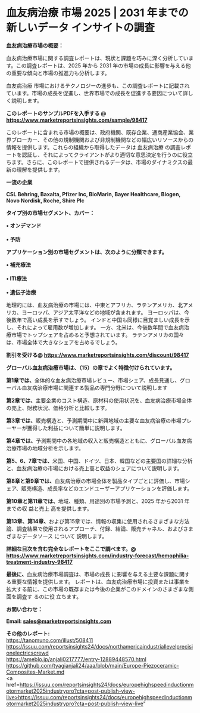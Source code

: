 # 血友病治療 市場 2025 | 2031 年までの新しいデータ インサイトの調査

<strong><b>血友病治療市場の概要：</b></strong>

血友病治療市場に関する調査レポートは、現状と課題を巧みに深く分析しています。この調査レポートは、2025 年から 2031 年の市場の成長に影響を与える他の重要な傾向と市場の推進力も分析します。

血友病治療 市場におけるテクノロジーの進歩も、この調査レポートに記載されています。市場の成長を促進し、世界市場での成長を促進する要因について詳しく説明します。

<strong>このレポートのサンプルPDFを入手する @ <a href=https://www.marketreportsinsights.com/sample/98417>https://www.marketreportsinsights.com/sample/98417</a></strong>

このレポートに含まれる市場の概要は、政府機関、既存企業、通商産業協会、業界ブローカー、その他の規制機関および非規制機関などの幅広いリソースからの情報を提供します。これらの組織から取得したデータは 血友病治療 の調査レポートを認証し、それによってクライアントがより適切な意思決定を行うのに役立ちます。さらに、このレポートで提供されるデータは、市場のダイナミクスの最新の理解を提供します。

<strong>一流の企業</strong>

<strong><b>CSL Behring, Baxalta, Pfizer Inc, BioMarin, Bayer Healthcare, Biogen, Novo Nordisk, Roche, Shire Plc</b></strong>

<strong><b>タイプ別の市場セグメント、カバー：</b></strong>

<strong>• オンデマンド<br><br>• 予防</strong>

<strong><b>アプリケーション別の市場セグメントは、次のように分類できます。</b></strong>

<strong>• 補充療法<br><br>• ITI療法<br><br>• 遺伝子治療</strong>

 地理的には、血友病治療の市場には、中東とアフリカ、ラテンアメリカ、北アメリカ、ヨーロッパ、アジア太平洋などの地域が含まれます。 ヨーロッパは、今後数年で高い成長を示すでしょう。 インドと中国も同様に目覚ましい成長を示し、それによって雇用数が増加します。 一方、北米は、今後数年間で血友病治療市場でトップシェアを占めると予想されています。 ラテンアメリカの国々は、市場全体で大きなシェアを占めるでしょう。

<strong>割引を受ける@ <a href=https://www.marketreportsinsights.com/discount/98417>https://www.marketreportsinsights.com/discount/98417</a></strong>

<strong><b>グローバル血友病治療市場は、（15）の章でよく特徴付けられています。</b></strong>

<strong><b>第</b></strong><strong><b>1章では、</b></strong>全体的な血友病治療市場レビュー、市場シェア、成長見通し、グローバル血友病治療市場に関連する製品の専門分野について説明します

<strong><b>第2章では、</b></strong>主要企業のコスト構造、原材料の使用状況を、血友病治療市場全体の売上、財務状況、価格分析と比較します。

<strong><b>第3章では、</b></strong>販売構造と、予測期間中に新興地域の主要な血友病治療の市場プレーヤーが獲得した利益について簡単に説明します。

<strong><b>第4章では、</b></strong>予測期間中の各地域の収入と販売構造とともに、グローバル血友病治療市場の地域分析を示します。

<strong><b>第5、6、7章では、</b></strong>米国、中国、ドイツ、日本、韓国などの主要国の詳細な分析と、血友病治療の市場における売上高と収益のシェアについて説明します。

<strong><b>第8章と第9章では、</b></strong>血友病治療の市場全体を製品タイプごとに評価し、市場シェア、販売構造、成長率などのエンドユーザーアプリケーションを評価します。

<strong><b>第10章と第11章では、</b></strong>地域、種類、用途別の市場予測と、2025 年から2031 年までの収 益と売上 高を提供します。

<strong><b>第13章、第14章、</b></strong>および第15章では、情報の収集に使用されるさまざまな方法論、調査結果で使用されるアプローチ、付録、結論、販売チャネル、およびさまざまなデータソース について 説明します。

<strong>詳細な目次を含む完全なレポートをここで調べます。@ <a href=https://www.marketreportsinsights.com/industry-forecast/hemophilia-treatment-industry-98417>https://www.marketreportsinsights.com/industry-forecast/hemophilia-treatment-industry-98417</a></strong>

<strong><b>最後に、</b></strong>血友病治療市場調査は、市場の成長 に影響を</a>与える主要な課題に関する重要な情報を提供します。 レポートは、血友病治療市場に投資または事業を拡大する前に、この市場の既存または今後の企業がこのドメインのさまざまな側面を調査す るのに役 立ちます。

<strong><b>お問い合わせ：</b></strong>

<strong>Email: </strong><a href=mailto:sales@marketreportsinsights.com><strong>sales@marketreportsinsights.com</strong></a>

<strong>その他のレポート:</strong>
<br>
<a href=https://tanomuno.com/illust/508411>https://tanomuno.com/illust/508411</a>
<br>
<a href=https://issuu.com/reportsinsights24/docs/northamericaindustriallevelprecisionelectricscrewd>https://issuu.com/reportsinsights24/docs/northamericaindustriallevelprecisionelectricscrewd</a>
<br>
<a href=https://ameblo.jp/anjali0217777/entry-12889448570.html>https://ameblo.jp/anjali0217777/entry-12889448570.html</a>
<br>
<a href=https://github.com/tyagianjali24/aaa/blob/main/Europe-Piezoceramic-Composites-Market.md>https://github.com/tyagianjali24/aaa/blob/main/Europe-Piezoceramic-Composites-Market.md</a>
<br>
<a href=https://issuu.com/reportsinsights24/docs/europehighspeedinductionmotormarket2025industrypro?cta=post-publish-view-live>https://issuu.com/reportsinsights24/docs/europehighspeedinductionmotormarket2025industrypro?cta=post-publish-view-live</a>"
